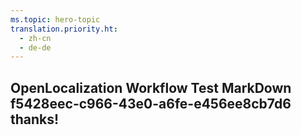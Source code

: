 ```yaml
---
ms.topic: hero-topic
translation.priority.ht: 
  - zh-cn
  - de-de
---
```

## OpenLocalization Workflow Test MarkDown f5428eec-c966-43e0-a6fe-e456ee8cb7d6 thanks!
